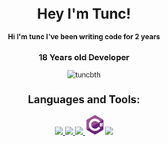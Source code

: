 <h1 align="center" > Hey I'm Tunc! </h1>
<h4 align="center"> Hi I'm tunc I've been writing code for 2 years</h24>
	
<h3 align="center">18 Years old Developer </h3>
<p align="center"><img src="https://komarev.com/ghpvc/?username=tuncbth&label=Profile%20views&color=80ceff&style=flat-square" alt="tuncbth" /></p>

<h2 align="center">Languages and Tools:</h2>

<p align="center"><a href="https://www.javascript.com/" target="_blank"><img src="https://camo.githubusercontent.com/442c452cb73752bb1914ce03fce2017056d651a2099696b8594ddf5ccc74825e/68747470733a2f2f63646e2e6a7364656c6976722e6e65742f67682f64657669636f6e732f64657669636f6e2f69636f6e732f6a6176617363726970742f6a6176617363726970742d6f726967696e616c2e737667" width="40px">  <img src="https://camo.githubusercontent.com/da7acacadecf91d6dc02efcd2be086bb6d78ddff19a1b7a0ab2755a6fda8b1e9/68747470733a2f2f63646e2e6a7364656c6976722e6e65742f67682f64657669636f6e732f64657669636f6e2f69636f6e732f68746d6c352f68746d6c352d6f726967696e616c2e737667" width="40px"> <img src="https://camo.githubusercontent.com/2e496d4bfc6f753ddca87b521ce95c88219f77800212ffa6d4401ad368c82170/68747470733a2f2f63646e2e6a7364656c6976722e6e65742f67682f64657669636f6e732f64657669636f6e2f69636f6e732f637373332f637373332d6f726967696e616c2e737667" width="40px"> <img src="https://raw.githubusercontent.com/devicons/devicon/master/icons/csharp/csharp-original.svg" width="40px"><img src="https://avatars.githubusercontent.com/u/44556874?s=200&v=4" width="48px"></p>
<p align="center">

